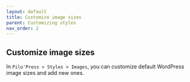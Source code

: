 ```yaml
---
layout: default
title: Customize image sizes
parent: Customizing styles
nav_order: 2
---
```


## Customize image sizes

In `Pilo'Press > Styles > Images`, you can customize default WordPress image sizes and add new ones.
